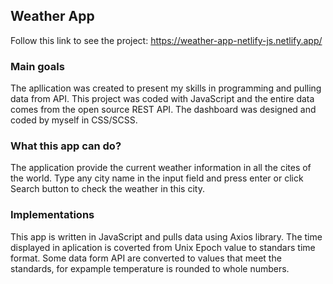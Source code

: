 ## Weather App
Follow this link to see the project: https://weather-app-netlify-js.netlify.app/

### Main goals
The apllication was created to present my skills in programming and pulling data from API. This project was coded with JavaScript and the entire data comes from the open source REST API. The dashboard was designed and coded by myself in CSS/SCSS. 

### What this app can do?

The application provide the current weather information in all the cites of the world. Type any city name in the input field and press enter or click Search button to check the weather in this city.

### Implementations

This app is written in JavaScript and pulls data using Axios library. The time displayed in aplication is coverted from Unix Epoch value to standars time format. Some data form API are converted to values that meet the standards, for expample temperature is rounded to whole numbers.
